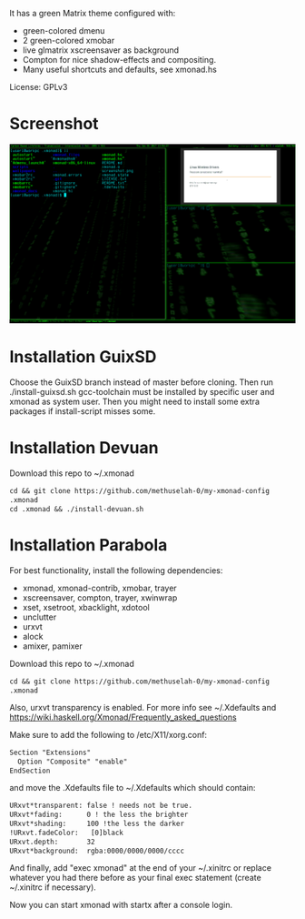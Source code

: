 It has a green Matrix theme configured with:
  * green-colored dmenu
  * 2 green-colored xmobar
  * live glmatrix xscreensaver as background
  * Compton for nice shadow-effects and compositing.
  * Many useful shortcuts and defaults, see xmonad.hs

License: GPLv3

# Screenshot
![methuselah-0 xmonad screenshot](https://github.com/methuselah-0/my-xmonad-config/blob/master/screenshot.png)

# Installation GuixSD
Choose the GuixSD branch instead of master before cloning. Then run ./install-guixsd.sh
gcc-toolchain must be installed by specific user and xmonad as system user. Then you might need to install some extra packages if install-script misses some.

# Installation Devuan
Download this repo to ~/.xmonad

    cd && git clone https://github.com/methuselah-0/my-xmonad-config .xmonad
    cd .xmonad && ./install-devuan.sh

# Installation Parabola
For best functionality, install the following dependencies:
  * xmonad, xmonad-contrib, xmobar, trayer 
  * xscreensaver, compton, trayer, xwinwrap
  * xset, xsetroot, xbacklight, xdotool
  * unclutter
  * urxvt
  * alock
  * amixer, pamixer

Download this repo to ~/.xmonad

    cd && git clone https://github.com/methuselah-0/my-xmonad-config .xmonad

Also, urxvt transparency is enabled. For more info see ~/.Xdefaults and https://wiki.haskell.org/Xmonad/Frequently_asked_questions

Make sure to add the following to /etc/X11/xorg.conf:

    Section "Extensions"
      Option "Composite" "enable"
    EndSection

and move the .Xdefaults file to ~/.Xdefaults which should contain:

    URxvt*transparent: false ! needs not be true.
    URxvt*fading:      0 ! the less the brighter
    URxvt*shading:     100 !the less the darker
    !URxvt.fadeColor:   [0]black
    URxvt.depth:       32
    URxvt*background:  rgba:0000/0000/0000/cccc
    
And finally, add "exec xmonad" at the end of your ~/.xinitrc or replace whatever you had there before as your final exec statement (create ~/.xinitrc if necessary).

Now you can start xmonad with startx after a console login.

